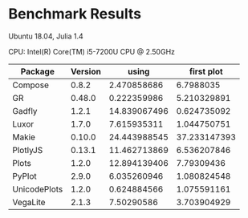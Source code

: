 # Benchmark Results
Ubuntu 18.04, Julia 1.4 

CPU: Intel(R) Core(TM) i5-7200U CPU @ 2.50GHz

| Package | Version | using | first plot |
| ----- | ----- | ----- | ----- |
| Compose | 0.8.2 | 2.470858686 | 6.7988035 |
| GR | 0.48.0 | 0.222359986 | 5.210329891 |
| Gadfly | 1.2.1 | 14.839067496 | 0.624735092 |
| Luxor | 1.7.0 | 7.615935311 | 1.044750751 |
| Makie | 0.10.0 | 24.443988545 | 37.233147393 |
| PlotlyJS | 0.13.1 | 11.462713869 | 6.536207846 |
| Plots | 1.2.0 | 12.894139406 | 7.79309436 |
| PyPlot | 2.9.0 | 6.035260946 | 1.080824548 |
| UnicodePlots | 1.2.0 | 0.624884566 | 1.075591161 |
| VegaLite | 2.1.3 | 7.50290586 | 3.703904929 |